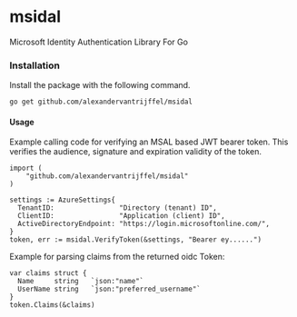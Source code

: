 # msidal

Microsoft Identity Authentication Library For Go

### Installation

Install the package with the following command.

```
go get github.com/alexandervantrijffel/msidal
```

#### Usage

Example calling code for verifying an MSAL based JWT bearer token. This verifies the audience, signature and expiration validity of the token.

```
import (
    "github.com/alexandervantrijffel/msidal"
)

settings := AzureSettings{
  TenantID:                "Directory (tenant) ID",
  ClientID:                "Application (client) ID",
  ActiveDirectoryEndpoint: "https://login.microsoftonline.com/",
}
token, err := msidal.VerifyToken(&settings, "Bearer ey......")
```

Example for parsing claims from the returned oidc Token:

```
var claims struct {
  Name     string   `json:"name"`
  UserName string   `json:"preferred_username"`
}
token.Claims(&claims)
```
